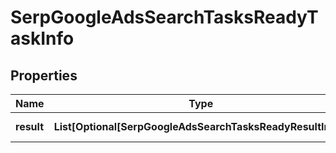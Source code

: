 # SerpGoogleAdsSearchTasksReadyTaskInfo


## Properties

| Name | Type | Description | Notes |
|------------ | ------------- | ------------- | -------------|
**result** | **List[Optional[SerpGoogleAdsSearchTasksReadyResultInfo]]** | array of results |[optional]|